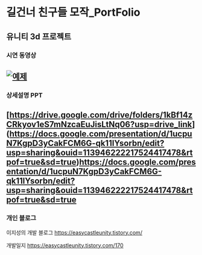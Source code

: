 # 길건너 친구들 모작_PortFolio
## 유니티 3d 프로젝트 
### 시연 동영상 

[![예제](http://img.youtube.com/vi/EVLqEvstjOo/0.jpg)](https://youtu.be/EVLqEvstjOo?t=0s) 
---------
### 상세설명 PPT
[[<https://drive.google.com/drive/folders/1kBf14zCRkyov1eS7mNzcaEuJisLtNq06?usp=drive_link>](https://docs.google.com/presentation/d/1ucpuN7KgpD3yCakFCM6G-qk11lYsorbn/edit?usp=sharing&ouid=113946222217524417478&rtpof=true&sd=true)](https://docs.google.com/presentation/d/1ucpuN7KgpD3yCakFCM6G-qk11lYsorbn/edit?usp=sharing&ouid=113946222217524417478&rtpof=true&sd=true)https://docs.google.com/presentation/d/1ucpuN7KgpD3yCakFCM6G-qk11lYsorbn/edit?usp=sharing&ouid=113946222217524417478&rtpof=true&sd=true
---------
### 개인 블로그 
이지성의 개발 블로그 
<https://easycastleunity.tistory.com/>

개발일지 
<https://easycastleunity.tistory.com/170>



